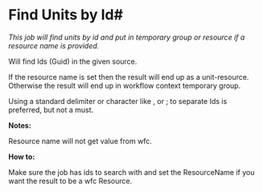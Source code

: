 # Find Units by Id#

*This job will find units by id and put in temporary group or resource if a resource name is provided.*

Will find Ids (Guid) in the given source.

If the resource name is set then the result will end up as a unit-resource. Otherwise the result will end up in workflow context temporary group.

Using a standard delimiter or character like , or ; to separate Ids is preferred, but not a must.


**Notes:**

Resource name will not get value from wfc.

**How to:**

Make sure the job has ids to search with and set the ResourceName if you want the result to be a wfc Resource.
